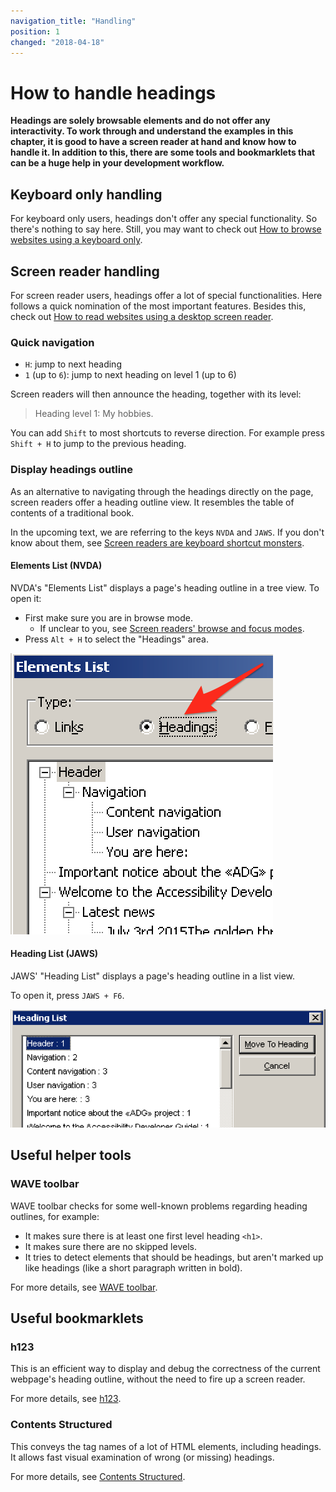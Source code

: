 ```yaml
---
navigation_title: "Handling"
position: 1
changed: "2018-04-18"
---
```


# How to handle headings

**Headings are solely browsable elements and do not offer any interactivity. To work through and understand the examples in this chapter, it is good to have a screen reader at hand and know how to handle it. In addition to this, there are some tools and bookmarklets that can be a huge help in your development workflow.**

## Keyboard only handling

For keyboard only users, headings don't offer any special functionality. So there's nothing to say here. Still, you may want to check out [How to browse websites using a keyboard only](/pages/knowledge/keyboard-only/browsing-websites).

## Screen reader handling

For screen reader users, headings offer a lot of special functionalities. Here follows a quick nomination of the most important features. Besides this, check out [How to read websites using a desktop screen reader](/pages/knowledge/desktop-screen-readers/reading-websites).

### Quick navigation

- `H`: jump to next heading
- `1` (up to `6`): jump to next heading on level 1 (up to 6)

Screen readers will then announce the heading, together with its level:

> Heading level 1: My hobbies.

You can add `Shift` to most shortcuts to reverse direction. For example press `Shift + H` to jump to the previous heading.

### Display headings outline

As an alternative to navigating through the headings directly on the page, screen readers offer a heading outline view. It resembles the table of contents of a traditional book.

In the upcoming text, we are referring to the keys `NVDA` and `JAWS`. If you don't know about them, see [Screen readers are keyboard shortcut monsters](/pages/knowledge/desktop-screen-readers/shortcut-monsters).

#### Elements List (NVDA)

NVDA's "Elements List" displays a page's heading outline in a tree view. To open it:

- First make sure you are in browse mode.
    - If unclear to you, see [Screen readers' browse and focus modes](/pages/knowledge/desktop-screen-readers/browse-focus-modes).
- Press `Alt + H` to select the "Headings" area.

![NVDA's "Elements List" dialog](_media/nvdas-elements-list-dialog.png)

#### Heading List (JAWS)

JAWS' "Heading List" displays a page's heading outline in a list view.

To open it, press `JAWS + F6`.

![JAWS' "Heading List" dialog](_media/jaws-heading-list-dialog.png)

## Useful helper tools

### WAVE toolbar

WAVE toolbar checks for some well-known problems regarding heading outlines, for example:

- It makes sure there is at least one first level heading `<h1>`.
- It makes sure there are no skipped levels.
- It tries to detect elements that should be headings, but aren't marked up like headings (like a short paragraph written in bold).

For more details, see [WAVE toolbar](/pages/setup/browsers/chrome/wave-toolbar).

## Useful bookmarklets

### h123

This is an efficient way to display and debug the correctness of the current webpage's heading outline, without the need to fire up a screen reader.

For more details, see [h123](/pages/setup/browsers/bookmarklets/h123).

### Contents Structured

This conveys the tag names of a lot of HTML elements, including headings. It allows fast visual examination of wrong (or missing) headings.

For more details, see [Contents Structured](/pages/setup/browsers/bookmarklets/contents-structured).